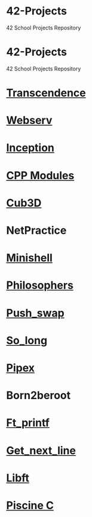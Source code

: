# 42-Projects
42 School Projects Repository

# 42-Projects
42 School Projects Repository

# [Transcendence](https://github.com/lboulang42/42-Transcendence)

# [Webserv](https://github.com/lboulang42/42-Webserv)

# [Inception](https://github.com/lboulang42/42-Inception)

# [CPP Modules](https://github.com/lboulang42/42-cpp-modules)

# [Cub3D](https://github.com/lboulang42/42-Cub3D)

# NetPractice

# [Minishell](https://github.com/lboulang42/42-Minishell)

# [Philosophers](https://github.com/lboulang42/42-philosophers)

# [Push_swap](https://github.com/lboulang42/42-push_swap)

# [So_long](https://github.com/lboulang42/42-so_long)

# [Pipex](https://github.com/lboulang42/42-pipex)

# Born2beroot

# [Ft_printf](https://github.com/lboulang42/42-ft_printf)

# [Get_next_line](https://github.com/lboulang42/42-get_next_line)

# [Libft](https://github.com/lboulang42/42-libft)

# [Piscine C](https://github.com/lboulang42/42-Piscine-C)

